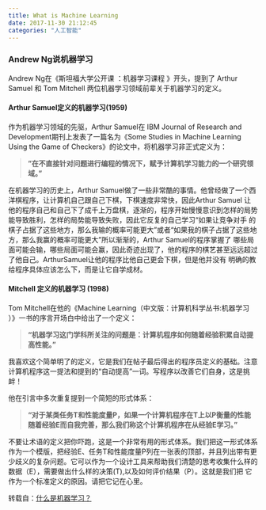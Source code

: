 ```yaml
---
title: What is Machine Learning
date: 2017-11-30 21:12:45
categories: "人工智能"
---
```



### Andrew Ng说机器学习

Andrew Ng在《斯坦福大学公开课 ：机器学习课程 》开头，提到了 Arthur Samuel 和 Tom Mitchell 两位机器学习领域前辈关于机器学习的定义。

#### Arthur Samuel定义的机器学习(1959)

作为机器学习领域的先驱，Arthur Samuel在 IBM Journal of Research and Development期刊上发表了一篇名为《Some Studies in Machine 
Learning Using the Game of Checkers》的论文中，将机器学习非正式定义为：

>**”在不直接针对问题进行编程的情况下，赋予计算机学习能力的一个研究领域。”**

在机器学习的历史上，Arthur Samuel做了一些非常酷的事情。他曾经做了一个西洋棋程序，让计算机自己跟自己下棋，下棋速度非常快，因此Arthur Samuel
让他的程序自己和自己下了成千上万盘棋，逐渐的，程序开始慢慢意识到怎样的局势能导致胜利，怎样的局势能导致失败，因此它反复的自己学习“如果让竞争对手
的棋子占据了这些地方，那么我输的概率可能更大”或者“如果我的棋子占据了这些地方，那么我赢的概率可能更大”所以渐渐的，Arthur Samuel的程序掌握了
哪些局面可能会输，哪些局面可能会赢，因此奇迹出现了，他的程序的棋艺甚至远远超过了他自己。ArthurSamuel让他的程序比他自己更会下棋，但是他并没有
明确的教给程序具体应该怎么下，而是让它自学成材。

<!--more-->

#### Mitchell  定义的机器学习 (1998)

Tom Mitchell在他的《Machine Learning（中文版：计算机科学丛书:机器学习 ）》一书的序言开场白中给出了一个定义：

>**“机器学习这门学科所关注的问题是：计算机程序如何随着经验积累自动提高性能。”**

我喜欢这个简单明了的定义，它是我们在帖子最后得出的程序员定义的基础。注意计算机程序这一提法和提到的“自动提高”一词。写程序以改善它们自身，这是挑衅！

他在引言中多次重复提到一个简短的形式体系：

>**“对于某类任务T和性能度量P，如果一个计算机程序在T上以P衡量的性能随着经验E而自我完善，那么我们称这个计算机程序在从经验E学习。”**

不要让术语的定义把你吓跑，这是一个非常有用的形式体系。我们把这一形式体系作为一个模版，把经验E、任务T和性能度量P列在一张表的顶部，并且列出带有更
少歧义的复杂问题。它可以作为一个设计工具来帮助我们清楚的思考收集什么样的数据（E），需要做出什么样的决策(T),以及如何评价结果（P）。这就是我们把
它作为一个标准定义的原因。请把它记在心里。

转载自：[什么是机器学习？](https://www.zhihu.com/question/33892253)





